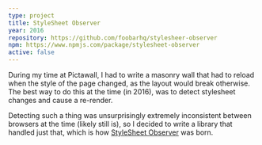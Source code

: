 ```yaml
---
type: project
title: StyleSheet Observer
year: 2016
repository: https://github.com/foobarhq/stylesheer-observer
npm: https://www.npmjs.com/package/stylesheet-observer
active: false
---
```


During my time at Pictawall, I had to write a masonry wall that had to reload when the style of the page changed,
as the layout would break otherwise.  
The best way to do this at the time (in 2016), was to detect stylesheet changes and cause a re-render.

Detecting such a thing was unsurprisingly extremely inconsistent between browsers at the time (likely still is), so
I decided to write a library that handled just that, which is how [StyleSheet Observer](https://www.npmjs.com/package/stylesheet-observer) was born.
